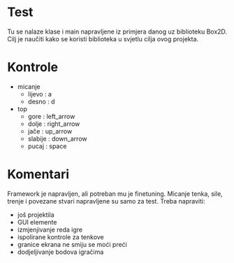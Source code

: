 # Test
Tu se nalaze klase i main napravljene iz primjera danog uz biblioteku Box2D.
Cilj je naučiti kako se koristi biblioteka u svjetlu cilja ovog projekta.

# Kontrole
* micanje
  * lijevo : a
  * desno : d
* top
  * gore : left_arrow
  * dolje : right_arrow
  * jače : up_arrow
  * slabije : down_arrow
  * pucaj : space
 
# Komentari
Framework je napravljen, ali potreban mu je finetuning. Micanje tenka, sile, trenje i povezane stvari napravljene su samo za test. 
Treba napraviti:
 * još projektila
 * GUI elemente
 * izmjenjivanje reda igre
 * ispolirane kontrole za tenkove
 * granice ekrana ne smiju se moći preći
 * dodjeljivanje bodova igračima
